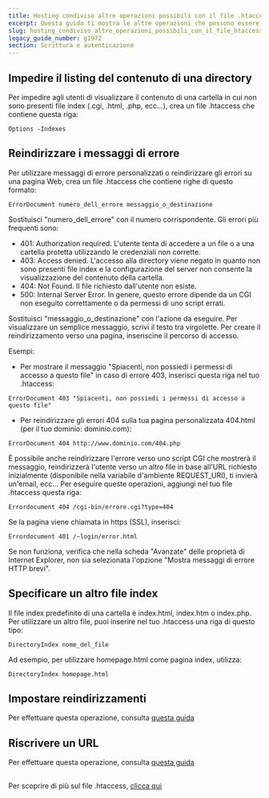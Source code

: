 ```yaml
---
title: Hosting condiviso altre operazioni possibili con il file .htaccess
excerpt: Questa guida ti mostra le altre operazioni che possono essere effettuate con il file .htaccess
slug: hosting_condiviso_altre_operazioni_possibili_con_il_file_htaccess
legacy_guide_number: g1972
section: Scrittura e autenticazione
---
```



## Impedire il listing del contenuto di una directory
Per impedire agli utenti di visualizzare il contenuto di una cartella in cui non sono presenti file index (.cgi, .html, .php, ecc...), crea un file .htaccess che contiene questa riga:


```
Options -Indexes
```




## Reindirizzare i messaggi di errore
Per utilizzare messaggi di errore personalizzati o reindirizzare gli errori su una pagina Web, crea un file .htaccess che contiene righe di questo formato:


```
ErrorDocument numero_dell_errore messaggio_o_destinazione
```


Sostituisci "numero_dell_errore" con il numero corrispondente. Gli errori più frequenti sono:


- 401: Authorization required. L'utente tenta di accedere a un file o a una cartella protetta utilizzando le credenziali non corrette.
- 403: Access denied. L'accesso alla directory viene negato in quanto non sono presenti file index e la configurazione del server non consente la visualizzazione del contenuto della cartella.
- 404: Not Found. Il file richiesto dall'utente non esiste.
- 500: Internal Server Error. In genere, questo errore dipende da un CGI non eseguito correttamente o da permessi di uno script errati.


Sostituisci "messaggio_o_destinazione" con l'azione da eseguire. Per visualizzare un semplice messaggio, scrivi il testo tra virgolette. Per creare il reindirizzamento verso una pagina, inseriscine il percorso di accesso.

Esempi:


- Per mostrare il messaggio "Spiacenti, non possiedi i permessi di accesso a questo file" in caso di errore 403, inserisci questa riga nel tuo .htaccess: 


```
ErrorDocument 403 "Spiacenti, non possiedi i permessi di accesso a questo file"
```


- Per reindirizzare gli errori 404 sulla tua pagina personalizzata 404.html (per il tuo dominio: dominio.com): 


```
ErrorDocument 404 http://www.dominio.com/404.php
```



È possibile anche reindirizzare l'errore verso uno script CGI che mostrerà il messaggio, reindirizzerà l'utente verso un altro file in base all'URL richiesto inizialmente (disponibile nella variabile d'ambiente REQUEST_URI), ti invierà un'email, ecc... Per eseguire queste operazioni, aggiungi nel tuo file .htaccess questa riga:


```
Errordocument 404 /cgi-bin/errore.cgi?type=404
```


Se la pagina viene chiamata in https (SSL), inserisci:


```
Errordocument 401 /~login/error.html
```


Se non funziona, verifica che nella scheda "Avanzate" delle proprietà di Internet Explorer, non sia selezionata l'opzione "Mostra messaggi di errore HTTP brevi".


## Specificare un altro file index
Il file index predefinito di una cartella è index.html, index.htm o index.php. Per utilizzare un altro file, puoi inserire nel tuo .htaccess una riga di questo tipo:


```
DirectoryIndex nome_del_file
```


Ad esempio, per utilizzare homepage.html come pagina index, utilizza:


```
DirectoryIndex homepage.html
```




## Impostare reindirizzamenti
Per effettuare questa operazione, consulta [questa guida](https://www.ovh.it/g1339.reindirizzamento-dominio#reindirizzamento_web_con_lhtaccess)


## Riscrivere un URL
Per effettuare questa operazione, consulta [questa guida](https://www.ovh.it/g1971.hosting_condiviso_riscrivi_url_tramite_mod_rewrite_con_file_htaccess)


## 
Per scoprire di più sul file .htaccess, [clicca qui](https://www.ovh.it/g1967.hosting_condiviso_tutto_sul_file_htaccess)

